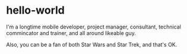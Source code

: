 # hello-world

I'm a longtime mobile developer, project manager, consultant, technical commincator and trainer, and all around likeable guy. 

Also, you can be a fan of both Star Wars and Star Trek, and that's OK. 
